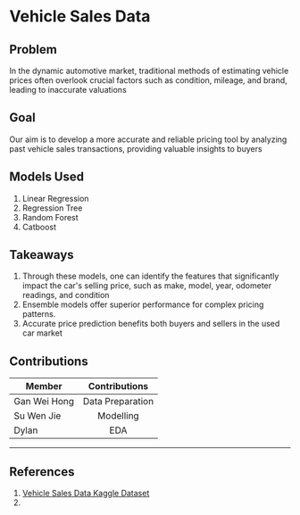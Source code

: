Vehicle Sales Data
======

## Problem 
In the dynamic automotive market, traditional methods of estimating vehicle prices often overlook crucial factors such as condition, mileage, and brand, leading to inaccurate valuations
  
## Goal    
Our aim is to develop a more accurate and reliable pricing tool by analyzing past vehicle sales transactions, providing valuable insights to buyers


## Models Used
1. Linear Regression
2. Regression Tree
3. Random Forest
4. Catboost


## Takeaways
1. Through these models, one can identify the features that significantly impact the car's selling price, such as make, model, year, odometer readings, and condition
2. Ensemble models offer superior performance for complex pricing patterns.
3. Accurate price prediction benefits both buyers and sellers in the used car market



## Contributions
| Member        | Contributions           |
| ------------- |:-------------:|
| Gan Wei Hong      | Data Preparation |
| Su Wen Jie      | Modelling      |
| Dylan | EDA      |

---
## References
1. [Vehicle Sales Data Kaggle Dataset]([https://www.google.com](https://www.kaggle.com/datasets/syedanwarafridi/vehicle-sales-data))
2. 




 
